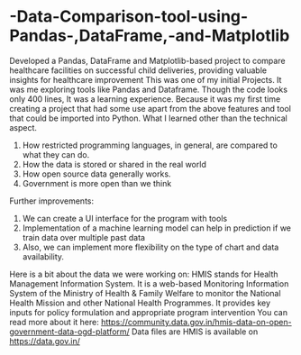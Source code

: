 # -Data-Comparison-tool-using-Pandas-,DataFrame,-and-Matplotlib
Developed a Pandas, DataFrame and Matplotlib-based project to compare healthcare facilities on successful child deliveries, providing valuable insights for healthcare improvement
This was one of my initial Projects. It was me exploring tools like Pandas and Dataframe. Though the code looks only 400 lines, It was a learning experience. Because it was my first time creating a project that had some use apart from the above features and tool that could be imported into Python.
What I learned other than the technical aspect.
1. How restricted programming languages, in general, are compared to what they can do.
2. How the data is stored or shared in the real world
3. How open source data generally works.
4. Government is more open than we think
   
Further improvements:
1. We can create a UI interface for the program with tools
2. Implementation of a machine learning model can help in prediction if we train data over multiple past data
3. Also, we can implement more flexibility on the type of chart and data availability.


Here is a bit about the data we were working on:
HMIS stands for Health Management Information System. It is a web-based Monitoring Information System of the Ministry of Health & Family Welfare to monitor the National Health Mission and other National Health Programmes. It provides key inputs for policy formulation and appropriate program intervention
You can read more about it here: https://community.data.gov.in/hmis-data-on-open-government-data-ogd-platform/
Data files are HMIS is available on https://data.gov.in/
